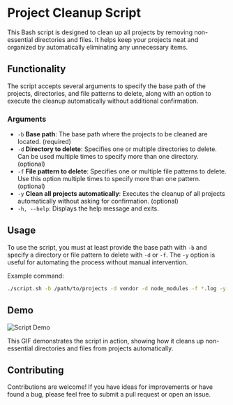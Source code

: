 # Project Cleanup Script

This Bash script is designed to clean up all projects by removing non-essential directories and files. It helps keep your projects neat and organized by automatically eliminating any unnecessary items.

## Functionality

The script accepts several arguments to specify the base path of the projects, directories, and file patterns to delete, along with an option to execute the cleanup automatically without additional confirmation.

### Arguments

- `-b` **Base path**: The base path where the projects to be cleaned are located. (required)
- `-d` **Directory to delete**: Specifies one or multiple directories to delete. Can be used multiple times to specify more than one directory. (optional)
- `-f` **File pattern to delete**: Specifies one or multiple file patterns to delete. Use this option multiple times to specify more than one pattern. (optional)
- `-y` **Clean all projects automatically**: Executes the cleanup of all projects automatically without asking for confirmation. (optional)
- `-h, --help`: Displays the help message and exits.

## Usage

To use the script, you must at least provide the base path with `-b` and specify a directory or file pattern to delete with `-d` or `-f`. The `-y` option is useful for automating the process without manual intervention.

Example command:

```bash
./script.sh -b /path/to/projects -d vendor -d node_modules -f *.log -y
```

## Demo

![Script Demo](https://i.imgur.com/prJin1c.gif)

This GIF demonstrates the script in action, showing how it cleans up non-essential directories and files from projects automatically.

## Contributing

Contributions are welcome! If you have ideas for improvements or have found a bug, please feel free to submit a pull request or open an issue.
